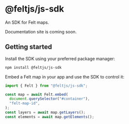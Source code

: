 # @feltjs/js-sdk

An SDK for Felt maps.

Documentation site is coming soon.

## Getting started

Install the SDK using your preferred package manager:

```bash
npm install @feltjs/js-sdk
```

Embed a Felt map in your app and use the SDK to control it:

```typescript
import { Felt } from "@feltjs/js-sdk";

const map = await Felt.embed(
  document.querySelector("#container"),
  "felt-map-id",
);
const layers = await map.getLayers();
const elements = await map.getElements();
```

